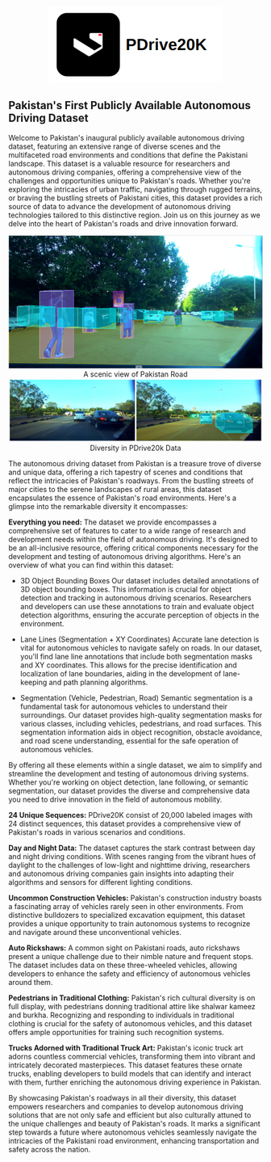 <div align="center">
  <img src="https://github.com/visionrd-ai/PDrive20K/blob/main/gitdata/Screenshot%20from%202023-10-05%2016-37-09.png?raw=true" alt="PDrive Logo">
</div>

## Pakistan's First Publicly Available Autonomous Driving Dataset
Welcome to Pakistan's inaugural publicly available autonomous driving dataset, featuring an extensive range of diverse scenes and the multifaceted road environments and conditions that define the Pakistani landscape. This dataset is a valuable resource for researchers and autonomous driving companies, offering a comprehensive view of the challenges and opportunities unique to Pakistan's roads. Whether you're exploring the intricacies of urban traffic, navigating through rugged terrains, or braving the bustling streets of Pakistani cities, this dataset provides a rich source of data to advance the development of autonomous driving technologies tailored to this distinctive region. Join us on this journey as we delve into the heart of Pakistan's roads and drive innovation forward.

<div align="center">
  <img src="https://github.com/visionrd-ai/PDrive20K/blob/main/gitdata/Screenshot%20from%202023-10-05%2013-12-24.png?raw=true" alt="test1">
</div>
<figcaption align="center">A scenic view of Pakistan Road</figcaption>

<div align="center">
  <img src="https://github.com/visionrd-ai/PDrive20K/blob/main/gitdata/BeFunky-collage.jpg?raw=true" alt="test2">
</div>
<figcaption align="center">Diversity in PDrive20k Data</figcaption>

The autonomous driving dataset from Pakistan is a treasure trove of diverse and unique data, offering a rich tapestry of scenes and conditions that reflect the intricacies of Pakistan's roadways. From the bustling streets of major cities to the serene landscapes of rural areas, this dataset encapsulates the essence of Pakistan's road environments. Here's a glimpse into the remarkable diversity it encompasses:

**Everything you need:** The dataset we provide encompasses a comprehensive set of features to cater to a wide range of research and development needs within the field of autonomous driving. It's designed to be an all-inclusive resource, offering critical components necessary for the development and testing of autonomous driving algorithms. Here's an overview of what you can find within this dataset:

+ 3D Object Bounding Boxes
Our dataset includes detailed annotations of 3D object bounding boxes. This information is crucial for object detection and tracking in autonomous driving scenarios. Researchers and developers can use these annotations to train and evaluate object detection algorithms, ensuring the accurate perception of objects in the environment.

+ Lane Lines (Segmentation + XY Coordinates)
Accurate lane detection is vital for autonomous vehicles to navigate safely on roads. In our dataset, you'll find lane line annotations that include both segmentation masks and XY coordinates. This allows for the precise identification and localization of lane boundaries, aiding in the development of lane-keeping and path planning algorithms.

+ Segmentation (Vehicle, Pedestrian, Road)
Semantic segmentation is a fundamental task for autonomous vehicles to understand their surroundings. Our dataset provides high-quality segmentation masks for various classes, including vehicles, pedestrians, and road surfaces. This segmentation information aids in object recognition, obstacle avoidance, and road scene understanding, essential for the safe operation of autonomous vehicles.

By offering all these elements within a single dataset, we aim to simplify and streamline the development and testing of autonomous driving systems. Whether you're working on object detection, lane following, or semantic segmentation, our dataset provides the diverse and comprehensive data you need to drive innovation in the field of autonomous mobility.

**24 Unique Sequences:** PDrive20K consist of 20,000 labeled images with 24 distinct sequences, this dataset provides a comprehensive view of Pakistan's roads in various scenarios and conditions.

**Day and Night Data:** The dataset captures the stark contrast between day and night driving conditions. With scenes ranging from the vibrant hues of daylight to the challenges of low-light and nighttime driving, researchers and autonomous driving companies gain insights into adapting their algorithms and sensors for different lighting conditions.

**Uncommon Construction Vehicles:** Pakistan's construction industry boasts a fascinating array of vehicles rarely seen in other environments. From distinctive bulldozers to specialized excavation equipment, this dataset provides a unique opportunity to train autonomous systems to recognize and navigate around these unconventional vehicles.

**Auto Rickshaws:** A common sight on Pakistani roads, auto rickshaws present a unique challenge due to their nimble nature and frequent stops. The dataset includes data on these three-wheeled vehicles, allowing developers to enhance the safety and efficiency of autonomous vehicles around them.

**Pedestrians in Traditional Clothing:** Pakistan's rich cultural diversity is on full display, with pedestrians donning traditional attire like shalwar kameez and burkha. Recognizing and responding to individuals in traditional clothing is crucial for the safety of autonomous vehicles, and this dataset offers ample opportunities for training such recognition systems.

**Trucks Adorned with Traditional Truck Art:** Pakistan's iconic truck art adorns countless commercial vehicles, transforming them into vibrant and intricately decorated masterpieces. This dataset features these ornate trucks, enabling developers to build models that can identify and interact with them, further enriching the autonomous driving experience in Pakistan.

By showcasing Pakistan's roadways in all their diversity, this dataset empowers researchers and companies to develop autonomous driving solutions that are not only safe and efficient but also culturally attuned to the unique challenges and beauty of Pakistan's roads. It marks a significant step towards a future where autonomous vehicles seamlessly navigate the intricacies of the Pakistani road environment, enhancing transportation and safety across the nation.
